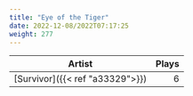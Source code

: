 ```yaml
---
title: "Eye of the Tiger"
date: 2022-12-08/2022T07:17:25
weight: 277
---
```




 Artist | Plays 
----- | -----:
[Survivor]({{< ref "a33329">}}) | 6
